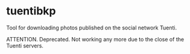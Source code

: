 # tuentibkp
Tool for downloading photos published on the social network Tuenti.

ATTENTION. Deprecated. Not working any more due to the close of the Tuenti servers.
